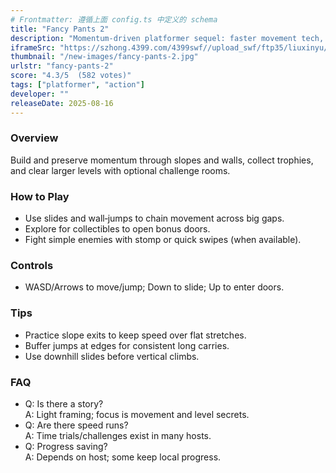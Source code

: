 ```yaml
---
# Frontmatter: 遵循上面 config.ts 中定义的 schema
title: "Fancy Pants 2"
description: "Momentum‑driven platformer sequel: faster movement tech, new enemies, and larger hand‑drawn stages with secrets and trophies."
iframeSrc: "https://szhong.4399.com/4399swf//upload_swf/ftp35/liuxinyu/20210305/jj9/index.html"
thumbnail: "/new-images/fancy-pants-2.jpg"
urlstr: "fancy-pants-2"
score: "4.3/5  (582 votes)"
tags: ["platformer", "action"]
developer: ""
releaseDate: 2025-08-16
---
```




### Overview
Build and preserve momentum through slopes and walls, collect trophies, and clear larger levels with optional challenge rooms.

### How to Play
- Use slides and wall‑jumps to chain movement across big gaps.
- Explore for collectibles to open bonus doors.
- Fight simple enemies with stomp or quick swipes (when available).

### Controls
- WASD/Arrows to move/jump; Down to slide; Up to enter doors.

### Tips
- Practice slope exits to keep speed over flat stretches.
- Buffer jumps at edges for consistent long carries.
- Use downhill slides before vertical climbs.

### FAQ
- Q: Is there a story?  
  A: Light framing; focus is movement and level secrets.
- Q: Are there speed runs?  
  A: Time trials/challenges exist in many hosts.
- Q: Progress saving?  
  A: Depends on host; some keep local progress.

